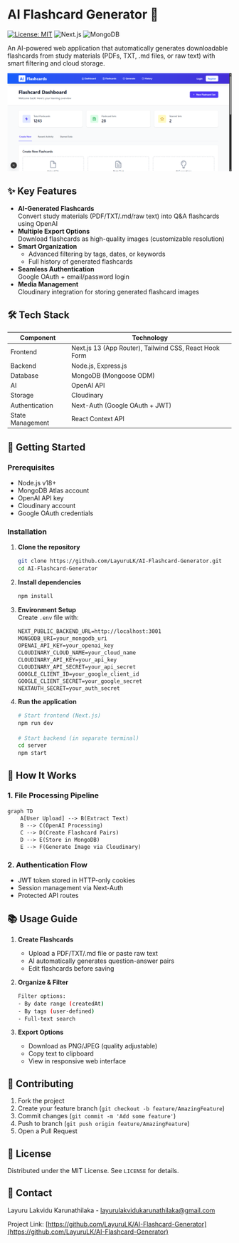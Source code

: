 # AI Flashcard Generator 🚀

[![License: MIT](https://img.shields.io/badge/License-MIT-blue.svg)](https://opensource.org/licenses/MIT)
![Next.js](https://img.shields.io/badge/Next.js-15.4%2B-blue?logo=next.js)
![MongoDB](https://img.shields.io/badge/MongoDB-5.0%2B-green?logo=mongodb)

An AI-powered web application that automatically generates downloadable flashcards from study materials (PDFs, TXT, .md files, or raw text) with smart filtering and cloud storage.

![App Screenshot](/screenshots/dashboard.png) <!-- Add actual path -->

## ✨ Key Features

- **AI-Generated Flashcards**  
  Convert study materials (PDF/TXT/.md/raw text) into Q&A flashcards using OpenAI
- **Multiple Export Options**  
  Download flashcards as high-quality images (customizable resolution)
- **Smart Organization**  
  - Advanced filtering by tags, dates, or keywords  
  - Full history of generated flashcards
- **Seamless Authentication**  
  Google OAuth + email/password login
- **Media Management**  
  Cloudinary integration for storing generated flashcard images

## 🛠 Tech Stack

| Component       | Technology |
|-----------------|------------|
| Frontend        | Next.js 13 (App Router), Tailwind CSS, React Hook Form |
| Backend         | Node.js, Express.js |
| Database        | MongoDB (Mongoose ODM) |
| AI              | OpenAI API |
| Storage         | Cloudinary |
| Authentication  | Next-Auth (Google OAuth + JWT) |
| State Management| React Context API |

## 🚀 Getting Started

### Prerequisites
- Node.js v18+
- MongoDB Atlas account
- OpenAI API key
- Cloudinary account
- Google OAuth credentials

### Installation

1. **Clone the repository**
   ```bash
   git clone https://github.com/LayuruLK/AI-Flashcard-Generator.git
   cd AI-Flashcard-Generator
   ```

2. **Install dependencies**
   ```bash
   npm install
   ```

3. **Environment Setup**  
   Create `.env` file with:
   ```env
   NEXT_PUBLIC_BACKEND_URL=http://localhost:3001
   MONGODB_URI=your_mongodb_uri
   OPENAI_API_KEY=your_openai_key
   CLOUDINARY_CLOUD_NAME=your_cloud_name
   CLOUDINARY_API_KEY=your_api_key
   CLOUDINARY_API_SECRET=your_api_secret
   GOOGLE_CLIENT_ID=your_google_client_id
   GOOGLE_CLIENT_SECRET=your_google_secret
   NEXTAUTH_SECRET=your_auth_secret
   ```

4. **Run the application**
   ```bash
   # Start frontend (Next.js)
   npm run dev

   # Start backend (in separate terminal)
   cd server
   npm start
   ```

## 🔧 How It Works

### 1. File Processing Pipeline
```mermaid
graph TD
    A[User Upload] --> B(Extract Text)
    B --> C(OpenAI Processing)
    C --> D(Create Flashcard Pairs)
    D --> E(Store in MongoDB)
    E --> F(Generate Image via Cloudinary)
```

### 2. Authentication Flow
- JWT token stored in HTTP-only cookies
- Session management via Next-Auth
- Protected API routes

## 📚 Usage Guide

1. **Create Flashcards**
   - Upload a PDF/TXT/.md file or paste raw text
   - AI automatically generates question-answer pairs
   - Edit flashcards before saving

2. **Organize & Filter**
   ```bash
   Filter options:
   - By date range (createdAt)
   - By tags (user-defined)
   - Full-text search
   ```

3. **Export Options**
   - Download as PNG/JPEG (quality adjustable)
   - Copy text to clipboard
   - View in responsive web interface

## 🤝 Contributing

1. Fork the project
2. Create your feature branch (`git checkout -b feature/AmazingFeature`)
3. Commit changes (`git commit -m 'Add some feature'`)
4. Push to branch (`git push origin feature/AmazingFeature`)
5. Open a Pull Request

## 📜 License

Distributed under the MIT License. See `LICENSE` for details.

## 📧 Contact

Layuru Lakvidu Karunathilaka - [layurulakvidukarunathilaka@gmail.com](mailto:layurulakvidukarunathilaka@gmail.com)

Project Link: [https://github.com/LayuruLK/AI-Flashcard-Generator](https://github.com/LayuruLK/AI-Flashcard-Generator)
